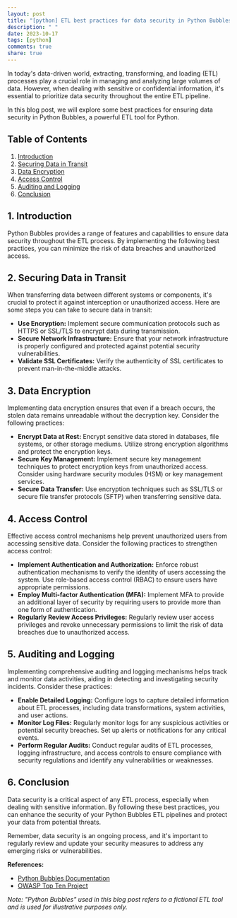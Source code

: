 ```yaml
---
layout: post
title: "[python] ETL best practices for data security in Python Bubbles."
description: " "
date: 2023-10-17
tags: [python]
comments: true
share: true
---
```


In today's data-driven world, extracting, transforming, and loading (ETL) processes play a crucial role in managing and analyzing large volumes of data. However, when dealing with sensitive or confidential information, it's essential to prioritize data security throughout the entire ETL pipeline.

In this blog post, we will explore some best practices for ensuring data security in Python Bubbles, a powerful ETL tool for Python. 

## Table of Contents

1. [Introduction](#introduction)
2. [Securing Data in Transit](#securing-data-in-transit)
3. [Data Encryption](#data-encryption)
4. [Access Control](#access-control)
5. [Auditing and Logging](#auditing-and-logging)
6. [Conclusion](#conclusion)

## 1. Introduction <a name="introduction"></a>

Python Bubbles provides a range of features and capabilities to ensure data security throughout the ETL process. By implementing the following best practices, you can minimize the risk of data breaches and unauthorized access.

## 2. Securing Data in Transit <a name="securing-data-in-transit"></a>

When transferring data between different systems or components, it's crucial to protect it against interception or unauthorized access. Here are some steps you can take to secure data in transit:

- **Use Encryption:** Implement secure communication protocols such as HTTPS or SSL/TLS to encrypt data during transmission.
- **Secure Network Infrastructure:** Ensure that your network infrastructure is properly configured and protected against potential security vulnerabilities.
- **Validate SSL Certificates:** Verify the authenticity of SSL certificates to prevent man-in-the-middle attacks.

## 3. Data Encryption <a name="data-encryption"></a>

Implementing data encryption ensures that even if a breach occurs, the stolen data remains unreadable without the decryption key. Consider the following practices:

- **Encrypt Data at Rest:** Encrypt sensitive data stored in databases, file systems, or other storage mediums. Utilize strong encryption algorithms and protect the encryption keys.
- **Secure Key Management:** Implement secure key management techniques to protect encryption keys from unauthorized access. Consider using hardware security modules (HSM) or key management services.
- **Secure Data Transfer:** Use encryption techniques such as SSL/TLS or secure file transfer protocols (SFTP) when transferring sensitive data.

## 4. Access Control <a name="access-control"></a>

Effective access control mechanisms help prevent unauthorized users from accessing sensitive data. Consider the following practices to strengthen access control:

- **Implement Authentication and Authorization:** Enforce robust authentication mechanisms to verify the identity of users accessing the system. Use role-based access control (RBAC) to ensure users have appropriate permissions.
- **Employ Multi-factor Authentication (MFA):** Implement MFA to provide an additional layer of security by requiring users to provide more than one form of authentication.
- **Regularly Review Access Privileges:** Regularly review user access privileges and revoke unnecessary permissions to limit the risk of data breaches due to unauthorized access.

## 5. Auditing and Logging <a name="auditing-and-logging"></a>

Implementing comprehensive auditing and logging mechanisms helps track and monitor data activities, aiding in detecting and investigating security incidents. Consider these practices:

- **Enable Detailed Logging:** Configure logs to capture detailed information about ETL processes, including data transformations, system activities, and user actions.
- **Monitor Log Files:** Regularly monitor logs for any suspicious activities or potential security breaches. Set up alerts or notifications for any critical events.
- **Perform Regular Audits:** Conduct regular audits of ETL processes, logging infrastructure, and access controls to ensure compliance with security regulations and identify any vulnerabilities or weaknesses.

## 6. Conclusion <a name="conclusion"></a>

Data security is a critical aspect of any ETL process, especially when dealing with sensitive information. By following these best practices, you can enhance the security of your Python Bubbles ETL pipelines and protect your data from potential threats.

Remember, data security is an ongoing process, and it's important to regularly review and update your security measures to address any emerging risks or vulnerabilities.

**References:**
- [Python Bubbles Documentation](https://python-bubbles.readthedocs.io/)
- [OWASP Top Ten Project](https://owasp.org/www-project-top-ten/)

*Note: "Python Bubbles" used in this blog post refers to a fictional ETL tool and is used for illustrative purposes only.*